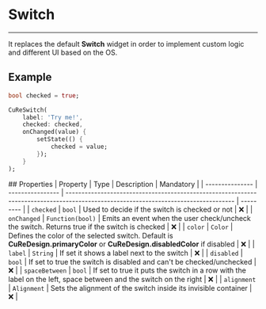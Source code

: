 # Switch

---

It replaces the default **Switch** widget in order to implement custom logic and different UI based on the OS.

## Example

```dart
bool checked = true;

CuReSwitch(
    label: 'Try me!',
    checked: checked,
    onChanged(value) {
        setState(() {
            checked = value;
        });
    }
);
```

## Properties
| Property | Type | Description | Mandatory |
| --------------- | ---------------- | ----------------------------------------------------------------------------------------------------------------------------------- | --------- |
| `checked` | `bool` | Used to decide if the switch is checked or not | ❌ |
| `onChanged` | `Function(bool)` | Emits an event when the user check/uncheck the switch. Returns true if the switch is checked | ❌ |
| `color` | `Color` | Defines the color of the selected switch. Default is **CuReDesign.primaryColor** or **CuReDesign.disabledColor** if disabled | ❌ |
| `label` | `String` | If set it shows a label next to the switch | ❌ |
| `disabled` | `bool` | If set to true the switch is disabled and can't be checked/unchecked | ❌ |
| `spaceBetween` | `bool` | If set to true it puts the switch in a row with the label on the left, space between and the switch on the right | ❌ |
| `alignment` | `Alignment` | Sets the alignment of the switch inside its invisible container | ❌ |
